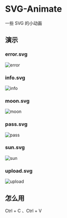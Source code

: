 # SVG-Animate
一些 SVG 的小动画

## 演示
### error.svg
![error](https://user-images.githubusercontent.com/54354339/145680215-25341793-26fd-42e1-a32d-d8011cc58044.gif)

### info.svg
![info](https://user-images.githubusercontent.com/54354339/145684598-b88a87fb-75f8-4cc6-b29a-985a3a159563.gif)

### moon.svg
![moon](https://user-images.githubusercontent.com/54354339/145680335-81d10c74-dd1e-49e5-bf71-51ce10757abb.gif)

### pass.svg
![pass](https://user-images.githubusercontent.com/54354339/145680410-634b39e4-63d6-4f9f-9dbf-3f34e972cc9f.gif)

### sun.svg
![sun](https://user-images.githubusercontent.com/54354339/145680448-487fd49d-bbc0-471d-a8a8-c010c6f448a1.gif)

### upload.svg
![upload](https://user-images.githubusercontent.com/54354339/145680500-5e5c8b46-faf1-41d1-bf49-247eaa64aacf.gif)

## 怎么用
Ctrl + C 、Ctrl + V
